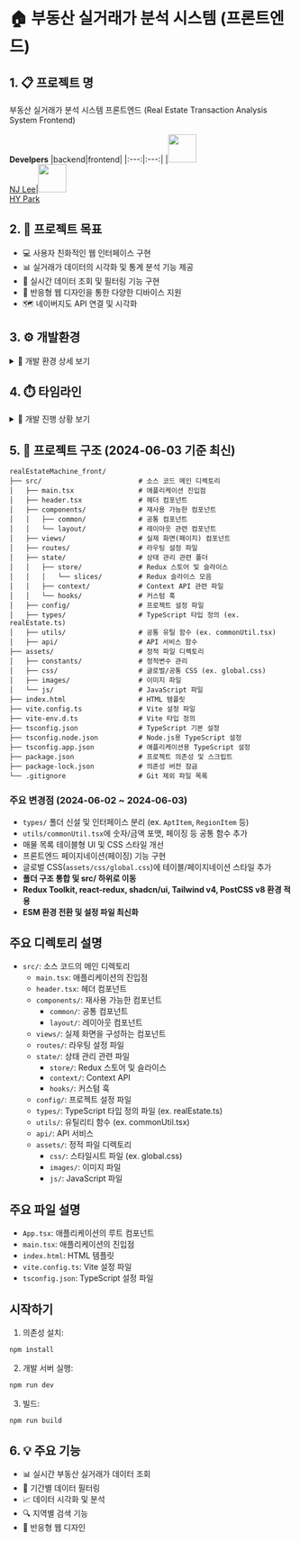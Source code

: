 # 🏠 부동산 실거래가 분석 시스템 (프론트엔드)

## 1. 📋 프로젝트 명
부동산 실거래가 분석 시스템 프론트엔드 (Real Estate Transaction Analysis System Frontend)<br><br>
**Develpers**
|backend|frontend|
|:---:|:---:|
|<img width="50" src="https://avatars.githubusercontent.com/u/80030590?s=120&v=4"/></br>[NJ Lee](https://github.com/namjugood)|<img width="50" src="https://avatars.githubusercontent.com/u/144665237?s=120&v=4"/></br>[HY Park](https://github.com/azipark)


## 2. 🎯 프로젝트 목표
- 💻 사용자 친화적인 웹 인터페이스 구현
- 📊 실거래가 데이터의 시각화 및 통계 분석 기능 제공
- 🔄 실시간 데이터 조회 및 필터링 기능 구현
- 📱 반응형 웹 디자인을 통한 다양한 디바이스 지원
- 🗺️ 네이버지도 API 연결 및 시각화

## 3. ⚙️ 개발환경
<details>
<summary>🔧 개발 환경 상세 보기</summary>

<table>
    <thead>
        <tr>
            <th>구분</th>
            <th>항목</th>
            <th>상세 내용</th>
        </tr>
    </thead>
    <tr>
        <td rowspan="7"><strong>프론트엔드</strong></td>
        <td>📝 언어</td>
        <td>TypeScript</td>
    </tr>
    <tr>
        <td>⚛️ 프레임워크</td>
        <td>React 19 (ESM 환경)</td>
    </tr>
    <tr>
        <td>🎨 스타일링</td>
        <td>Tailwind CSS v4, CSS3, Styled Components</td>
    </tr>
    <tr>
        <td>🔄 라우팅</td>
        <td>React Router v7</td>
    </tr>
    <tr>
        <td>🔌 빌드 도구</td>
        <td>Vite</td>
    </tr>
    <tr>
        <td>💅 스타일 관리</td>
        <td>shadcn/ui, Styled Components</td>
    </tr>
    <tr>
        <td>🗃️ 상태 관리</td>
        <td>Redux Toolkit, react-redux, Context API</td>
    </tr>
    <tr>
        <td rowspan="3"><strong>개발 도구</strong></td>
        <td>💻 IDE</td>
        <td>Visual Studio Code</td>
    </tr>
    <tr>
        <td>🔄 버전 관리</td>
        <td>Git</td>
    </tr>
    <tr>
        <td>🔍 코드 품질</td>
        <td>ESLint, TypeScript</td>
    </tr>
</table>
</details>

## 4. ⏱️ 타임라인
<details>
<summary>📅 개발 진행 상황 보기</summary>

### 완료된 작업
| 날짜 | 작업 내용 | 세부 사항 |
|------|-----------|-----------|
| 6월 3일 | 🛠️ 기능 개선 및 구조 리팩토링 | • 매물 목록 테이블형 UI 적용<br>• 프론트엔드 페이징(페이지네이션) 기능 구현<br>• 숫자/금액 포맷 유틸 함수 추가<br>• 타입(interface) 분리 및 공통화<br>• CSS 테이블 스타일 개선<br>• 공통 유틸 함수 분리<br>• 네이버지도 api 연동동 |
| 6월 2일 | 🏗️ 폴더 구조 리팩토링 및 환경 최신화 | • src/ 하위로 주요 파일 이동 및 통합<br>• Redux Toolkit, react-redux, shadcn/ui, Tailwind v4, PostCSS v8 환경 적용<br>• 타입/유틸/상태관리 분리 강화<br>• ESM 환경 전환<br>• 설정 파일 최신화 |
| 5월 29일 | 🏗️ 프로젝트 초기 설정 | • ⚛️ React + TypeScript 프로젝트 생성<br>• ⚡ Vite 설정<br>• 📁 기본 디렉토리 구조 설정<br>• 🔄 기본 라우팅 설정 |


### 진행 예정 작업
| 기간 | 작업 내용 | 세부 사항 |
|------|-----------|-----------|
| 6월 4일 ~ 6월 6일 | 📈 데이터 시각화 및 검색 | • 차트 라이브러리 통합<br>• 데이터 시각화 컴포넌트 구현<br>• 검색 필터 구현<br>• 반응형 디자인 적용 |
| 6월 9일 ~ 6월 13일 | 🔄 API 연동 및 상태 관리 | • API 서비스 레이어 구현<br>• 상태 관리 설정 (Context API)<br>• 데이터 fetching 로직 구현<br>• 에러 처리 및 로딩 상태 관리 |
| 6월 16일 ~ 6월 20일 | 📊 데이터 시각화 및 검색 | • 차트 라이브러리 통합<br>• 데이터 시각화 컴포넌트 구현<br>• 검색 필터 구현<br>• 반응형 디자인 적용 |
| 6월 23일 ~ 6월 27일 | ✅ 테스트 및 배포 | • 단위 테스트 작성<br>• E2E 테스트 구현<br>• 성능 최적화<br>• 배포 환경 구성 |

### 진행률
- ✅ 1단계: 🏗️ 프로젝트 초기화 (100%)
- ✅ 2단계: 🛠️ 기능 개선 및 구조 리팩토링 (100%)
- 🟥 3단계: 🎨 기본 UI 구현 (0%)
- ✅ 4단계: 🔄 API 연동 및 상태 관리 (0%)
- 🟥 5단계: 📊 데이터 시각화 및 검색 기능 (0%)
- 🟥 6단계: ✅ 테스트 및 배포 (0%)
</details>

## 5. 📁 프로젝트 구조 (2024-06-03 기준 최신)
```
realEstateMachine_front/
├── src/                        # 소스 코드 메인 디렉토리
│   ├── main.tsx                # 애플리케이션 진입점
│   ├── header.tsx              # 헤더 컴포넌트
│   ├── components/             # 재사용 가능한 컴포넌트
│   │   ├── common/             # 공통 컴포넌트
│   │   └── layout/             # 레이아웃 관련 컴포넌트
│   ├── views/                  # 실제 화면(페이지) 컴포넌트
│   ├── routes/                 # 라우팅 설정 파일
│   ├── state/                  # 상태 관리 관련 폴더
│   │   ├── store/              # Redux 스토어 및 슬라이스
│   │   │   └── slices/         # Redux 슬라이스 모음
│   │   ├── context/            # Context API 관련 파일
│   │   └── hooks/              # 커스텀 훅
│   ├── config/                 # 프로젝트 설정 파일
│   ├── types/                  # TypeScript 타입 정의 (ex. realEstate.ts)
│   ├── utils/                  # 공통 유틸 함수 (ex. commonUtil.tsx)
│   ├── api/                    # API 서비스 함수
├── assets/                     # 정적 파일 디렉토리
│   ├── constants/              # 정적변수 관리
│   ├── css/                    # 글로벌/공통 CSS (ex. global.css)
│   ├── images/                 # 이미지 파일
│   └── js/                     # JavaScript 파일
├── index.html                  # HTML 템플릿
├── vite.config.ts              # Vite 설정 파일
├── vite-env.d.ts               # Vite 타입 정의
├── tsconfig.json               # TypeScript 기본 설정
├── tsconfig.node.json          # Node.js용 TypeScript 설정
├── tsconfig.app.json           # 애플리케이션용 TypeScript 설정
├── package.json                # 프로젝트 의존성 및 스크립트
├── package-lock.json           # 의존성 버전 잠금
└── .gitignore                  # Git 제외 파일 목록
```

### 주요 변경점 (2024-06-02 ~ 2024-06-03)
- `types/` 폴더 신설 및 인터페이스 분리 (ex. `AptItem`, `RegionItem` 등)
- `utils/commonUtil.tsx`에 숫자/금액 포맷, 페이징 등 공통 함수 추가
- 매물 목록 테이블형 UI 및 CSS 스타일 개선
- 프론트엔드 페이지네이션(페이징) 기능 구현
- 글로벌 CSS(`assets/css/global.css`)에 테이블/페이지네이션 스타일 추가
- **폴더 구조 통합 및 src/ 하위로 이동**
- **Redux Toolkit, react-redux, shadcn/ui, Tailwind v4, PostCSS v8 환경 적용**
- **ESM 환경 전환 및 설정 파일 최신화**

## 주요 디렉토리 설명

- `src/`: 소스 코드의 메인 디렉토리
  - `main.tsx`: 애플리케이션의 진입점
  - `header.tsx`: 헤더 컴포넌트
  - `components/`: 재사용 가능한 컴포넌트
    - `common/`: 공통 컴포넌트
    - `layout/`: 레이아웃 컴포넌트
  - `views/`: 실제 화면을 구성하는 컴포넌트
  - `routes/`: 라우팅 설정 파일
  - `state/`: 상태 관리 관련 파일
    - `store/`: Redux 스토어 및 슬라이스
    - `context/`: Context API
    - `hooks/`: 커스텀 훅
  - `config/`: 프로젝트 설정 파일
  - `types/`: TypeScript 타입 정의 파일 (ex. realEstate.ts)
  - `utils/`: 유틸리티 함수 (ex. commonUtil.tsx)
  - `api/`: API 서비스
  - `assets/`: 정적 파일 디렉토리
    - `css/`: 스타일시트 파일 (ex. global.css)
    - `images/`: 이미지 파일
    - `js/`: JavaScript 파일

## 주요 파일 설명

- `App.tsx`: 애플리케이션의 루트 컴포넌트
- `main.tsx`: 애플리케이션의 진입점
- `index.html`: HTML 템플릿
- `vite.config.ts`: Vite 설정 파일
- `tsconfig.json`: TypeScript 설정 파일

## 시작하기

1. 의존성 설치:
```bash
npm install
```

2. 개발 서버 실행:
```bash
npm run dev
```

3. 빌드:
```bash
npm run build
```

## 6. 💡 주요 기능
- 📊 실시간 부동산 실거래가 데이터 조회
- 📅 기간별 데이터 필터링
- 📈 데이터 시각화 및 분석
- 🔍 지역별 검색 기능
- 📱 반응형 웹 디자인
